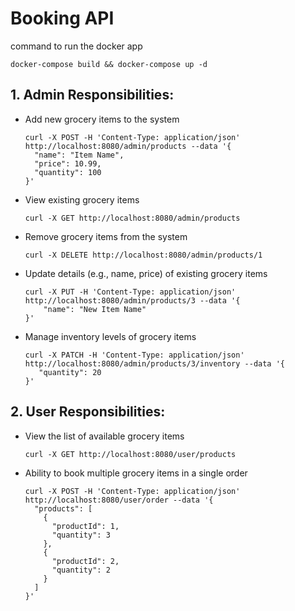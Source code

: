 # Booking API

command to run the docker app

```shell
docker-compose build && docker-compose up -d
```

## 1. Admin Responsibilities:
- Add new grocery items to the system
    ```shell
    curl -X POST -H 'Content-Type: application/json' http://localhost:8080/admin/products --data '{
      "name": "Item Name",
      "price": 10.99,
      "quantity": 100
    }'
    ```
- View existing grocery items
    ```shell
    curl -X GET http://localhost:8080/admin/products
    ```
- Remove grocery items from the system
    ```shell
    curl -X DELETE http://localhost:8080/admin/products/1
    ```
- Update details (e.g., name, price) of existing grocery items
    ```shell
    curl -X PUT -H 'Content-Type: application/json' http://localhost:8080/admin/products/3 --data '{
        "name": "New Item Name"
    }'
    ```
- Manage inventory levels of grocery items
    ```shell
    curl -X PATCH -H 'Content-Type: application/json' http://localhost:8080/admin/products/3/inventory --data '{
       "quantity": 20
   }'
    ```
## 2. User Responsibilities:
- View the list of available grocery items
    ```shell
    curl -X GET http://localhost:8080/user/products
    ```
- Ability to book multiple grocery items in a single order
    ```shell
    curl -X POST -H 'Content-Type: application/json' http://localhost:8080/user/order --data '{
      "products": [
        {
          "productId": 1,
          "quantity": 3
        },
        {
          "productId": 2,
          "quantity": 2
        }
      ]
    }'
    ```
